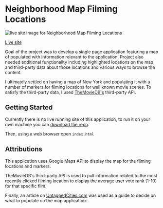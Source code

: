 # Neighborhood Map Filming Locations

![live site image for Neighborhood Map Filming Locations](Neighborhood_Map_Filming_Locations/img/film_locations_ss.png "Live Site")

[Live site](http://jasonhmarsh.com/Neighborhood_Map_Filming_Locations/)

Goal of the project was to develop a single page application featuring a map of populated with information relevant to the application. Project also needed additional functionality including highlighted locations on the map and third-party data about those locations and various ways to browse the content.

I ultimately settled on having a map of New York and populating it with a number of markers for filming locations for well known movie scenes.  To satisfy the third-party data, I used [TheMovieDB's](https://www.themoviedb.org) third-party API.

## Getting Started
Currently there is no live running site of this application, to run it on your own machine you can [download the repo](https://github.com/Minimalistic/Neighborhood_Map_Filming_Locations).  

Then, using a web browser open `index.html`

## Attributions
This application uses Google Maps API to display the map for the filming locations and markers.

TheMovieDB's third-party API is used to pull information related to the most recently clicked filming location to display the average user vote rank (1-10) for that specific film.

Finally, an article on [UntappedCities.com](https://untappedcities.com/2016/09/30/10-of-the-most-iconic-film-scene-locations-in-nyc/9/) was used as a guide to decide on what to populate on the map application.

